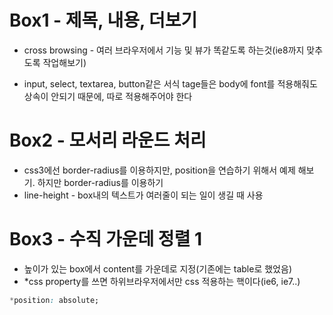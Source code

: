 # Box1 - 제목, 내용, 더보기

* cross browsing - 여러 브라우저에서 기능 및 뷰가 똑같도록 하는것(ie8까지 맞추도록 작업해보기)

* input, select, textarea, button같은 서식 tage들은 body에 font를 적용해줘도 상속이 안되기 때문에, 따로 적용해주어야 한다

# Box2 - 모서리 라운드 처리
* css3에선 border-radius를 이용하지만, position을 연습하기 위해서 예제 해보기. 하지만 border-radius를 이용하기
* line-height - box내의 텍스트가 여러줄이 되는 일이 생길 때 사용

# Box3 - 수직 가운데 정렬 1
* 높이가 있는 box에서 content를 가운데로 지정(기존에는 table로 했었음)
* &#42;css property를 쓰면 하위브라우저에서만 css 적용하는 핵이다(ie6, ie7..)
```css
*position: absolute;
```